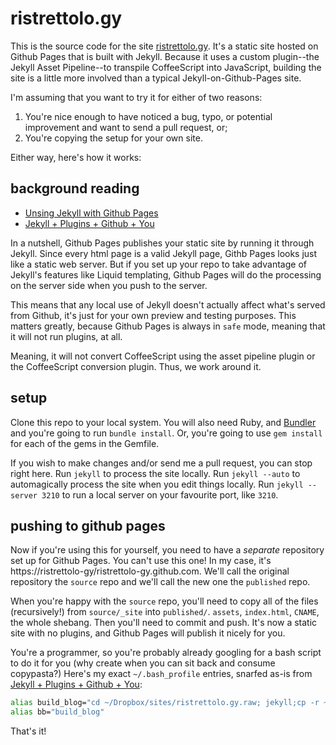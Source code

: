 ristrettolo.gy
==============

This is the source code for the site [ristrettolo.gy]. It's a static site hosted on Github Pages that is built with Jekyll. Because it uses a custom plugin--the Jekyll Asset Pipeline--to transpile CoffeeScript into JavaScript, building the site is a little more involved than a typical Jekyll-on-Github-Pages site.

[ristrettolo.gy]: http://ristrettolo.gy

I'm assuming that you want to try it for either of two reasons:

1. You're nice enough to have noticed a bug, typo, or potential improvement and want to send a pull request, or;
2. You're copying the setup for your own site.

Either way, here's how it works:

background reading
------------------

* [Unsing Jekyll with Github Pages](https://help.github.com/articles/using-jekyll-with-pages)
* [Jekyll + Plugins + Github + You](http://charliepark.org/jekyll-with-plugins/)

In a nutshell, Github Pages publishes your static site by running it through Jekyll. Since every html page is a valid Jekyll page, Githb Pages looks just like a static web server. But if you set up your repo to take advantage of Jekyll's features like Liquid templating, Github Pages will do the processing on the server side when you push to the server.

This means that any local use of Jekyll doesn't actually affect what's served from Github, it's just for your own preview and testing purposes. This matters greatly, because Github Pages is always in `safe` mode, meaning that it will not run plugins, at all.

Meaning, it will not convert CoffeeScript using the asset pipeline plugin or the CoffeeScript conversion plugin. Thus, we work around it.

setup
-----

Clone this repo to your local system. You will also need Ruby, and [Bundler] and you're going to run `bundle install`. Or, you're going to use `gem install` for each of the gems in the Gemfile.

[Bundler]: http://gembundler.com

If you wish to make changes and/or send me a pull request, you can stop right here. Run `jekyll` to process the site locally. Run `jekyll --auto` to automagically process the site when you edit things locally. Run `jekyll --server 3210` to run a local server on your favourite port, like `3210`.

pushing to github pages
-----------------------

Now if you're using this for yourself, you need to have a *separate* repository set up for Github Pages. You can't use this one! In my case, it's https://ristrettolo-gy/ristrettolo-gy.github.com. We'll call the original repository the `source` repo and we'll call the new one the `published` repo.

When you're happy with the `source` repo, you'll need to copy all of the files (recursively!) from `source/_site` into `published/`. `assets`, `index.html`, `CNAME`, the whole shebang. Then you'll need to commit and push. It's now a static site with no plugins, and Github Pages will publish it nicely for you.

You're a programmer, so you're probably already googling for a bash script to do it for you (why create when you can sit back and consume copypasta?) Here's my exact `~/.bash_profile` entries, snarfed as-is from [Jekyll + Plugins + Github + You](http://charliepark.org/jekyll-with-plugins/):

```bash
alias build_blog="cd ~/Dropbox/sites/ristrettolo.gy.raw; jekyll;cp -r ~/Dropbox/sites/ristrettolo.gy.raw/_site/* ~/Dropbox/sites/ristrettolo-gy.github.com;cd ~/Dropbox/sites/ristrettolo-gy.github.com;git add .;git commit -am 'Latest build.';git push"
alias bb="build_blog"
```

That's it!